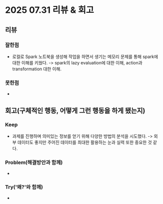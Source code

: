 # 2025 07.31 리뷰 & 회고

## 리뷰

### 잘한점

- 로컬로 Spark 노트북을 생성해 작업을 하면서 생기는 메모리 문제를 통해 spark에 대한 이해를 키웠다.
-> spark의 lazy evaluation에 대한 이해, action과 transformation 대한 이해.

### 못한점

- 

## 회고(구체적인 행동, 어떻게 그런 행동을 하게 됐는지)

### Keep

- 과제를 진행하며 의미있는 정보를 얻기 위해 다양한 방법의 분석을 시도했다.
-> 외부 데이터도 좋지만 주어진 데이터를 최대한 활용하는 눈과 실력 또한 중요한 것 같다.

### Problem(해결방안과 함께)

- 

### Try('왜?'와 함께)

- 